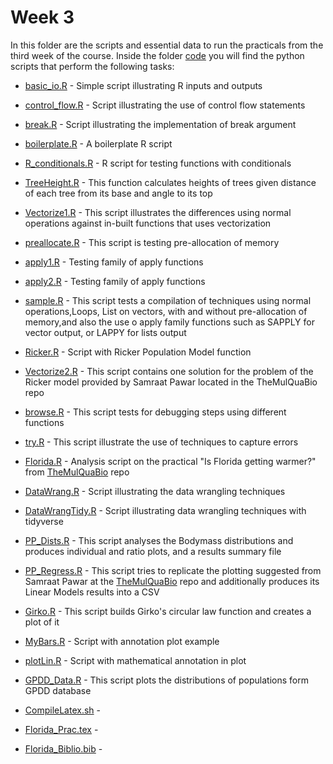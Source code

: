 
# Week 3

In this folder are the scripts and essential data to run the practicals from the third week of the course. Inside the folder [code](https://github.com/vitorlcferreira/CMEECourseWork/tree/master/week3/code) you will find the python scripts that perform the following tasks:

- [basic_io.R](https://github.com/vitorlcferreira/CMEECourseWork/blob/master/week3/code/basic_io.R) - Simple script illustrating R inputs and outputs

- [control_flow.R](https://github.com/vitorlcferreira/CMEECourseWork/blob/master/week3/code/control_flow.R) - Script illustrating the use of control flow statements

- [break.R](https://github.com/vitorlcferreira/CMEECourseWork/blob/master/week3/code/break.R) - Script illustrating the implementation of break argument

- [boilerplate.R](https://github.com/vitorlcferreira/CMEECourseWork/blob/master/week3/code/boilerplate.R) - A boilerplate R script

- [R_conditionals.R](https://github.com/vitorlcferreira/CMEECourseWork/blob/master/week3/code/R_conditionals.R) - R script for testing functions with conditionals

- [TreeHeight.R](https://github.com/vitorlcferreira/CMEECourseWork/blob/master/week3/code/TreeHeight.R) - This function calculates heights of trees given distance of each tree from its base and angle to its top

- [Vectorize1.R](https://github.com/vitorlcferreira/CMEECourseWork/blob/master/week3/code/Vectorize1.R) - This script illustrates the differences using normal operations against in-built functions that uses vectorization

- [preallocate.R](https://github.com/vitorlcferreira/CMEECourseWork/blob/master/week3/code/preallocate.R) - This script is testing pre-allocation of memory

- [apply1.R](https://github.com/vitorlcferreira/CMEECourseWork/blob/master/week3/code/apply1.R) - Testing family of apply functions

- [apply2.R](https://github.com/vitorlcferreira/CMEECourseWork/blob/master/week3/code/apply2.R) - Testing family of apply functions

- [sample.R](https://github.com/vitorlcferreira/CMEECourseWork/blob/master/week3/code/sample.R) - This script tests a compilation of techniques using normal operations,Loops, List on vectors, with and without pre-allocation of memory,and also the use o apply family functions such as SAPPLY for vector output, or LAPPY for lists output

- [Ricker.R](https://github.com/vitorlcferreira/CMEECourseWork/blob/master/week3/code/Ricker.R) - Script with Ricker Population Model function

- [Vectorize2.R](https://github.com/vitorlcferreira/CMEECourseWork/blob/master/week3/code/Vectorize2.R) - This script contains  one solution for the problem of the Ricker model provided by Samraat Pawar located in the TheMulQuaBio repo

- [browse.R](https://github.com/vitorlcferreira/CMEECourseWork/blob/master/week3/code/browse.R) - This script tests for debugging steps using different functions

- [try.R](https://github.com/vitorlcferreira/CMEECourseWork/blob/master/week3/code/try.R) - This script illustrate the use of techniques to capture errors

- [Florida.R](https://github.com/vitorlcferreira/CMEECourseWork/blob/master/week3/code/Florida.R) - Analysis script on the practical "Is Florida getting warmer?" from [TheMulQuaBio](https://mhasoba.github.io/TheMulQuaBio/notebooks/07-R.html#id2) repo

- [DataWrang.R](https://github.com/vitorlcferreira/CMEECourseWork/blob/master/week3/code/DataWrang.R) - Script illustrating the data wrangling techniques

- [DataWrangTidy.R](https://github.com/vitorlcferreira/CMEECourseWork/blob/master/week3/code/DataWrangTidy.R) - Script illustrating  data wrangling techniques with tidyverse

- [PP_Dists.R](https://github.com/vitorlcferreira/CMEECourseWork/blob/master/week3/code/PP_Dists.R) - This script analyses the Bodymass distributions and produces individual and ratio plots, and a results summary file

- [PP_Regress.R](https://github.com/vitorlcferreira/CMEECourseWork/blob/master/week3/code/PP_Regress.R) - This script tries to replicate the plotting suggested from Samraat Pawar at the [TheMulQuaBio](https://mhasoba.github.io/TheMulQuaBio/notebooks/08-Data_R.html#id3) repo and additionally produces its Linear Models results into a CSV

- [Girko.R](https://github.com/vitorlcferreira/CMEECourseWork/blob/master/week3/code/Girko.R) - This script builds Girko's circular law function and creates a plot of it

- [MyBars.R](https://github.com/vitorlcferreira/CMEECourseWork/blob/master/week3/code/MyBars.R) - Script with annotation plot example

- [plotLin.R](https://github.com/vitorlcferreira/CMEECourseWork/blob/master/week3/code/plotLin.R) - Script with mathematical annotation in plot

- [GPDD_Data.R](https://github.com/vitorlcferreira/CMEECourseWork/blob/master/week3/code/GPDD_Data.R) - This script plots the distributions of populations form GPDD database

- [CompileLatex.sh](https://github.com/vitorlcferreira/CMEECourseWork/blob/master/week3/code/CompileLatex.sh) - 

- [Florida_Prac.tex](https://github.com/vitorlcferreira/CMEECourseWork/blob/master/week3/code/Florida_Prac.tex) - 

- [Florida_Biblio.bib](https://github.com/vitorlcferreira/CMEECourseWork/blob/master/week3/code/Florida_Biblio.bib) - 

